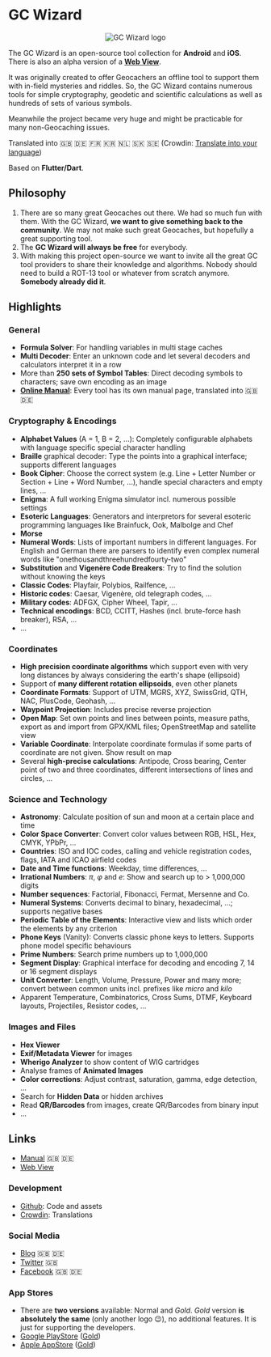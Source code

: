# GC Wizard

<p align="center">
  <img src="https://github.com/S-Man42/GCWizard/blob/master/assets/logo/circle_border_128.png?raw=true" alt="GC Wizard logo"/>
</p>

The GC Wizard is an open-source tool collection for **Android** and **iOS**. There is also an alpha version of a **[Web View](http://gcwizard.net)**.

It was originally created to offer Geocachers an offline tool to support them with in-field mysteries and riddles. So, the GC Wizard contains numerous tools for simple cryptography, geodetic and scientific calculations as well as hundreds of sets of various symbols.

Meanwhile the project became very huge and might be practicable for many non-Geocaching issues.

Translated into 🇬🇧 🇩🇪 🇫🇷 🇰🇷 🇳🇱 🇸🇰 🇸🇪 (Crowdin: [Translate into your language](https://crowdin.com/project/gc-wizard))

Based on **Flutter/Dart**.

## Philosophy
1. There are so many great Geocaches out there. We had so much fun with them. With the GC Wizard, **we want to give something back to the community**. We may not make such great Geocaches, but hopefully a great supporting tool.
1. The **GC Wizard will always be free** for everybody.
1. With making this project open-source we want to invite all the great GC tool providers to share their knowledge and algorithms. Nobody should need to build a ROT-13 tool or whatever from scratch anymore. **Somebody already did it**.

## Highlights

### General
* **Formula Solver**: For handling variables in multi stage caches
* **Multi Decoder**: Enter an unknown code and let several decoders and calculators interpret it in a row
* More than **250 sets of Symbol Tables**: Direct decoding symbols to characters; save own encoding as an image
* **[Online Manual](https://blog.gcwizard.net/manual/en/)**: Every tool has its own manual page, translated into 🇬🇧 🇩🇪

### Cryptography & Encodings
* **Alphabet Values** (A = 1, B = 2, ...): Completely configurable alphabets with language specific special character handling
* **Braille** graphical decoder: Type the points into a graphical interface; supports different languages
* **Book Cipher**: Choose the correct system (e.g. Line + Letter Number or Section + Line + Word Number, ...), handle special characters and empty lines, ...
* **Enigma**: A full working Enigma simulator incl. numerous possible settings
* **Esoteric Languages**: Generators and interpretors for several esoteric programming languages like Brainfuck, Ook, Malbolge and Chef
* **Morse**
* **Numeral Words**: Lists of important numbers in different languages. For English and German there are parsers to identify even complex numeral words like "onethousandthreehundredfourty-two"
* **Substitution** and **Vigenère Code Breakers**: Try to find the solution without knowing the keys
* **Classic Codes**: Playfair, Polybios, Railfence, ...
* **Historic codes**: Caesar, Vigenère, old telegraph codes, ...
* **Military codes**: ADFGX, Cipher Wheel, Tapir, ...
* **Technical encodings**: BCD, CCITT, Hashes (incl. brute-force hash breaker), RSA, ...
* ...

### Coordinates
* **High precision coordinate algorithms** which support even with very long distances by always considering the earth's shape (ellipsoid)
* Support of **many different rotation ellipsoids**, even other planets
* **Coordinate Formats**: Support of UTM, MGRS, XYZ, SwissGrid, QTH, NAC, PlusCode, Geohash, ...
* **Waypoint Projection**: Includes precise reverse projection
* **Open Map**: Set own points and lines between points, measure paths, export as and import from GPX/KML files; OpenStreetMap and satellite view
* **Variable Coordinate**: Interpolate coordinate formulas if some parts of coordinate are not given. Show result on map
* Several **high-precise calculations**: Antipode, Cross bearing, Center point of two and three coordinates, different intersections of lines and circles, ...

### Science and Technology
*  **Astronomy**: Calculate position of sun and moon at a certain place and time
* **Color Space Converter**: Convert color values between RGB, HSL, Hex, CMYK, YPbPr, ...
* **Countries**: ISO and IOC codes, calling and vehicle registration codes, flags, IATA and ICAO airfield codes
* **Date and Time functions**: Weekday, time differences, ...
* **Irrational Numbers**: *π*, *φ* and *e*: Show and search up to > 1,000,000 digits
* **Number sequences**: Factorial, Fibonacci, Fermat, Mersenne and Co.
* **Numeral Systems**: Converts decimal to binary, hexadecimal, ...; supports negative bases
* **Periodic Table of the Elements**: Interactive view and lists which order the elements by any criterion
* **Phone Keys** (Vanity): Converts classic phone keys to letters. Supports phone model specific behaviours
* **Prime Numbers**: Search prime numbers up to 1,000,000
* **Segment Display**: Graphical interface for decoding and encoding 7, 14 or 16 segment displays
* **Unit Converter**: Length, Volume, Pressure, Power and many more; convert between common units incl. prefixes like *micro* and *kilo*
* Apparent Temperature, Combinatorics, Cross Sums, DTMF, Keyboard layouts, Projectiles, Resistor codes, ...

### Images and Files
* **Hex Viewer**
* **Exif/Metadata Viewer** for images
* **Wherigo Analyzer** to show content of WIG cartridges
* Analyse frames of **Animated Images**
* **Color corrections**: Adjust contrast, saturation, gamma, edge detection, ...
* Search for **Hidden Data** or hidden archives
* Read **QR/Barcodes** from images, create QR/Barcodes from binary input
* ...

## Links

* [Manual](https://blog.gcwizard.net/manual/en/) 🇬🇧 🇩🇪
* [Web View](http://gcwizard.net)

### Development
* [Github](https://github.com/S-Man42/GCWizard): Code and assets
* [Crowdin](https://crowdin.com/project/gc-wizard): Translations

### Social Media
* [Blog](https://blog.gcwizard.net/) 🇬🇧 🇩🇪
* [Twitter](https://twitter.com/gc_wizard) 🇬🇧
* [Facebook](https://www.facebook.com/geocache.wizard) 🇬🇧 🇩🇪

### App Stores
* There are **two versions** available: Normal and *Gold*. *Gold* version **is absolutely the same** (only another logo 😉), no additional features. It is just for supporting the developers.
* [Google PlayStore](https://play.google.com/store/apps/details?id=de.sman42.gc_wizard) ([Gold](https://play.google.com/store/apps/details?id=de.sman42.gc_wizard_gold))
* [Apple AppStore](https://apps.apple.com/us/app/id1506766126) ([Gold](https://apps.apple.com/us/app/id1510372318))
